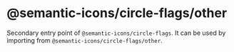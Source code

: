 # @semantic-icons/circle-flags/other

Secondary entry point of `@semantic-icons/circle-flags`. It can be used by importing from `@semantic-icons/circle-flags/other`.
